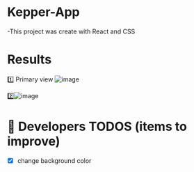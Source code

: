 # Kepper-App
-This project was create with React and CSS



# Results

1️⃣ Primary view
![image](https://github.com/vaidanicu/keeper-app/assets/64326133/5347d552-a9b1-4d70-9529-5edbdde3bab1)

2️⃣![image](https://github.com/vaidanicu/keeper-app/assets/64326133/9b2d268f-35a8-42db-8a15-8b14a79d574e)

# 📒 Developers TODOS (items to improve)

- [x] change background color 
